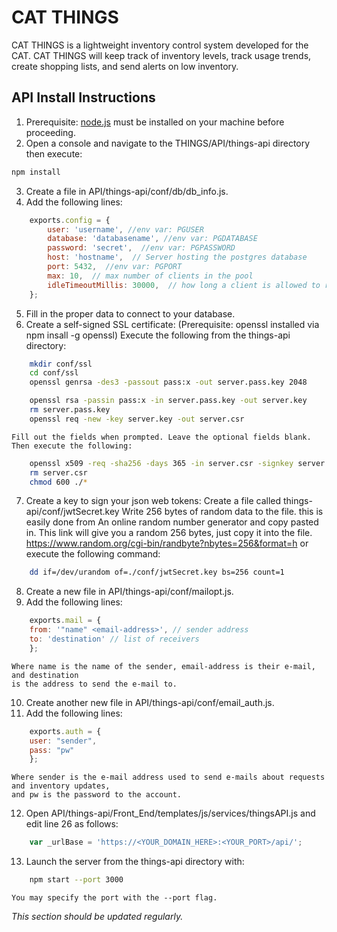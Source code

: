 ﻿# CAT THINGS
 CAT THINGS is a lightweight inventory control system developed for the CAT.
 CAT THINGS will keep track of inventory levels, track usage trends, create shopping lists, and send alerts on low inventory.

## API Install Instructions
1) Prerequisite: [node.js](https://nodejs.org/en/) must be installed on your machine before proceeding.  
2) Open a console and navigate to the THINGS/API/things-api directory then execute:
```bash
npm install
```
3) Create a file in API/things-api/conf/db/db_info.js.
4) Add the following lines:  
```javascript
    exports.config = {  
        user: 'username', //env var: PGUSER
        database: 'databasename', //env var: PGDATABASE  
        password: 'secret',  //env var: PGPASSWORD
        host: 'hostname',  // Server hosting the postgres database
        port: 5432,  //env var: PGPORT
        max: 10,  // max number of clients in the pool
        idleTimeoutMillis: 30000,  // how long a client is allowed to remain idle before being closed
    };
```  
5) Fill in the proper data to connect to your database.
6) Create a self-signed SSL certificate:
       (Prerequisite: openssl installed via npm insall -g openssl)
       Execute the following from the things-api directory:
```bash
    mkdir conf/ssl
    cd conf/ssl
    openssl genrsa -des3 -passout pass:x -out server.pass.key 2048

    openssl rsa -passin pass:x -in server.pass.key -out server.key
    rm server.pass.key
    openssl req -new -key server.key -out server.csr
```
    Fill out the fields when prompted. Leave the optional fields blank. Then execute the following:
```bash
    openssl x509 -req -sha256 -days 365 -in server.csr -signkey server.key -out server.crt
    rm server.csr
    chmod 600 ./*
```
7) Create a key to sign your json web tokens:
        Create a file called things-api/conf/jwtSecret.key
        Write 256 bytes of random data to the file. this is easily done from
        An online random number generator and copy pasted in.
        This link will give you a random 256 bytes, just copy it into the file.
        https://www.random.org/cgi-bin/randbyte?nbytes=256&format=h
        or execute the following command:
```bash
    dd if=/dev/urandom of=./conf/jwtSecret.key bs=256 count=1
```
8) Create a new file in API/things-api/conf/mailopt.js.
9) Add the following lines:  
```javascript
    exports.mail = {  
    from: '"name" <email-address>', // sender address
    to: 'destination' // list of receivers
    };
```
    Where name is the name of the sender, email-address is their e-mail, and destination
    is the address to send the e-mail to.
10) Create another new file in API/things-api/conf/email_auth.js.
11) Add the following lines:
```javascript
    exports.auth = {  
    user: "sender",
    pass: "pw"
    };
```
    Where sender is the e-mail address used to send e-mails about requests and inventory updates, 
    and pw is the password to the account.
12) Open API/things-api/Front_End/templates/js/services/thingsAPI.js and edit line 26 as follows:
```javascript
    var _urlBase = 'https://<YOUR_DOMAIN_HERE>:<YOUR_PORT>/api/';
```
    
13) Launch the server from the things-api directory with:
```bash
    npm start --port 3000
```
    You may specify the port with the --port flag.
   
_This section should be updated regularly._

